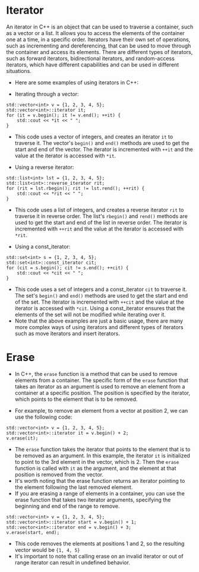 # Iterator
An iterator in C++ is an object that can be used to traverse a container, such as a vector or a list. It allows you to access the elements of the container one at a time, in a specific order. Iterators have their own set of operations, such as incrementing and dereferencing, that can be used to move through the container and access its elements. There are different types of iterators, such as forward iterators, bidirectional iterators, and random-access iterators, which have different capabilities and can be used in different situations.

- Here are some examples of using iterators in C++:

- Iterating through a vector:
```
std::vector<int> v = {1, 2, 3, 4, 5};
std::vector<int>::iterator it;
for (it = v.begin(); it != v.end(); ++it) {
    std::cout << *it << " ";
}
```

- This code uses a vector of integers, and creates an iterator ```it``` to traverse it. The vector's ```begin()``` and ```end()``` methods are used to get the start and end of the vector. The iterator is incremented with ```++it``` and the value at the iterator is accessed with ```*it```.

- Using a reverse iterator:
```
std::list<int> lst = {1, 2, 3, 4, 5};
std::list<int>::reverse_iterator rit;
for (rit = lst.rbegin(); rit != lst.rend(); ++rit) {
    std::cout << *rit << " ";
}
```

- This code uses a list of integers, and creates a reverse iterator ```rit``` to traverse it in reverse order. The list's ```rbegin()``` and ```rend()``` methods are used to get the start and end of the list in reverse order. The iterator is incremented with ```++rit``` and the value at the iterator is accessed with ```*rit```.

- Using a const_iterator:
```
std::set<int> s = {1, 2, 3, 4, 5};
std::set<int>::const_iterator cit;
for (cit = s.begin(); cit != s.end(); ++cit) {
    std::cout << *cit << " ";
}
``` 
- This code uses a set of integers and a const_iterator ```cit``` to traverse it. The set's ```begin()``` and ```end()``` methods are used to get the start and end of the set. The iterator is incremented with ```++cit``` and the value at the iterator is accessed with ```*cit```. Using a const_iterator ensures that the elements of the set will not be modified while iterating over it.
- Note that the above examples are just a basic usage, there are many more complex ways of using iterators and different types of iterators such as move iterators and insert iterators.

# Erase
- In C++, the ```erase``` function is a method that can be used to remove elements from a container. The specific form of the ```erase``` function that takes an iterator as an argument is used to remove an element from a container at a specific position. The position is specified by the iterator, which points to the element that is to be removed.

- For example, to remove an element from a vector at position 2, we can use the following code:
```
std::vector<int> v = {1, 2, 3, 4, 5};
std::vector<int>::iterator it = v.begin() + 2;
v.erase(it);
```

- The ```erase``` function takes the iterator that points to the element that is to be removed as an argument. In this example, the iterator ```it``` is initialized to point to the 3rd element in the vector, which is 2. Then the ```erase``` function is called with ```it``` as the argument, and the element at that position is removed from the vector.
- It's worth noting that the erase function returns an iterator pointing to the element following the last removed element.
- If you are erasing a range of elements in a container, you can use the erase function that takes two iterator arguments, specifying the beginning and end of the range to remove.

```
std::vector<int> v = {1, 2, 3, 4, 5};
std::vector<int>::iterator start = v.begin() + 1;
std::vector<int>::iterator end = v.begin() + 3;
v.erase(start, end);
```
- This code removes the elements at positions 1 and 2, so the resulting vector would be ```{1, 4, 5}```
- It's important to note that calling erase on an invalid iterator or out of range iterator can result in undefined behavior.
